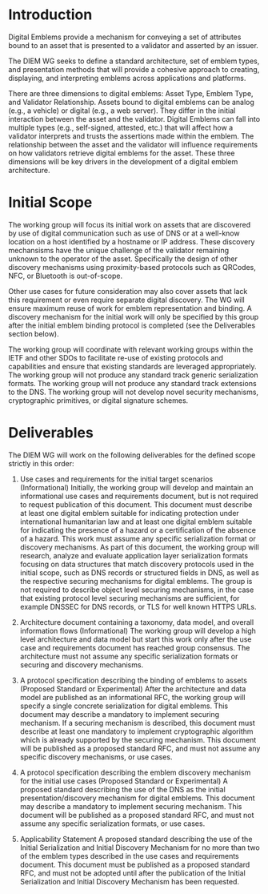 # Introduction

Digital Emblems provide a mechanism for conveying a set of attributes
bound to an asset that is presented to a validator and
asserted by an issuer.

The DIEM WG seeks to define a standard architecture, set of emblem types, and presentation
methods that will provide a cohesive approach to creating, displaying, and
interpreting emblems across applications and platforms.

There are three dimensions to digital emblems: Asset Type, Emblem Type, and 
Validator Relationship. Assets bound to digital emblems can be analog (e.g., a vehicle) or
digital (e.g., a web server). They
differ in the initial interaction between the asset and the validator. Digital
Emblems can fall into multiple types (e.g., self-signed, attested, etc.) that will
affect how a validator interprets and trusts the assertions made within the emblem.
The relationship between the asset and the validator will influence requirements on how
validators retrieve digital emblems for the asset. These three dimensions will be key
drivers in the development of a digital emblem architecture.

# Initial Scope

The working group will focus its initial work on assets that are discovered by use
of digital communication such as use of DNS or at a well-know location on a host identified
by a hostname or IP address. These discovery mechansisms have the
unique challenge of the validator remaining unknown to the operator of the asset.
Specifically the design of other discovery mechanisms using proximity-based protocols such as  QRCodes, NFC, or Bluetooth
is out-of-scope.

Other use cases for future consideration may also cover assets that lack this requirement
or even require separate digital discovery. The WG will ensure maximum reuse of work
for emblem representation and binding. A discovery
mechanism for the initial work will only be specified by this group after the initial emblem
binding protocol is completed (see the Deliverables section below).

The working group will coordinate with relevant working groups within the IETF and other SDOs to facilitate re-use of existing protocols and capabilities and ensure that existing standards are leveraged appropriately.
The working group will not produce any standard track generic serialization formats. The working group will not produce any standard track extensions to the DNS. The working group will not develop novel security mechanisms, cryptographic primitives, or digital signature schemes. 


# Deliverables

The DIEM WG will work on the following deliverables for the defined scope strictly in this order:

1. Use cases and requirements for the initial target scenarios (Informational)
   Initially, the working group will develop and maintain an informational use cases and requirements document, but is not required to request publication of this document. This document must describe at least one digital emblem suitable for indicating protection under international humanitarian law and at least one digital emblem suitable for indicating the presence of a hazard or a certification of the absence of a hazard. This work must assume any specific serialization format or discovery mechanisms.
   As part of this document, the working group will research, analyze and evaluate application layer serialization formats focusing on data structures that match discovery protocols used in the initial scope, such as DNS records or structured fields in DNS, as well as the respective securing mechanisms for digital emblems. The group is not required to describe object level securing mechanisms, in the case that existing protocol level securing mechanisms are sufficient, for example DNSSEC for DNS records, or TLS for well known HTTPS URLs. 

2. Architecture document containing a taxonomy, data model, and overall information flows (Informational)
   The working group will develop a high level architecture and data model but start this work only after the use case and requirements document has reached group consensus. The architecture must not assume any specific serialization formats or securing and discovery mechanisms.

3. A protocol specification describing the binding of emblems to assets (Proposed Standard or Experimental)
   After the architecture and data model are published as an informational RFC, the working group will specify a single concrete serialization for digital emblems. This document may describe a mandatory to implement securing mechanism. If a securing mechanism is described, this document must describe at least one mandatory to implement cryptographic algorithm which is already supported by the securing mechanism. This document will be published as a proposed standard RFC, and must not assume any specific discovery mechanisms, or use cases.

4. A protocol specification describing the emblem discovery mechanism for the initial use cases (Proposed Standard
or Experimental)
  A proposed standard describing the use of the DNS as the initial presentation/discovery mechanism for digital emblems. This document may describe a mandatory to implement securing mechanism. This document will be published as a proposed standard RFC, and must not assume any specific serialization formats, or use cases.

5. Applicability Statement
   A proposed standard describing the use of the Initial Serialization and Initial Discovery Mechanism for no more than two of the emblem types described in the use cases and requirements document. This document must be published as a proposed standard RFC, and must not be adopted until after the publication of the Initial Serialization and Initial Discovery Mechanism has been requested.
